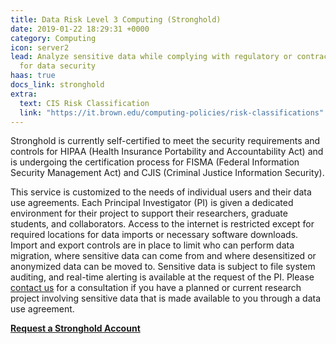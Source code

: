 ```yaml
---
title: Data Risk Level 3 Computing (Stronghold)
date: 2019-01-22 18:29:31 +0000
category: Computing
icon: server2
lead: Analyze sensitive data while complying with regulatory or contractual requirements
  for data security
haas: true
docs_link: stronghold
extra:
  text: CIS Risk Classification
  link: "https://it.brown.edu/computing-policies/risk-classifications"
---
```

Stronghold is currently self-certified to meet the security requirements and controls for HIPAA (Health Insurance Portability and Accountability Act) and is undergoing the certification process for FISMA (Federal Information Security Management Act) and CJIS (Criminal Justice Information Security).

This service is customized to the needs of individual users and their data use agreements. Each Principal Investigator (PI) is given a dedicated environment for their project to support their researchers, graduate students, and collaborators. Access to the internet is restricted except for required locations for data imports or necessary software downloads. Import and export controls are in place to limit who can perform data migration, where sensitive data can come from and where desensitized or anonymized data can be moved to. Sensitive data is subject to file system auditing, and real-time alerting is available at the request of the PI. Please [contact us](mailto:CIS-Stronghold@brown.edu) for a consultation if you have a planned or current research project involving sensitive data that is made available to you through a data use agreement.

<b>[Request a Stronghold Account](https://brown.edu/go/stronghold)</b>
